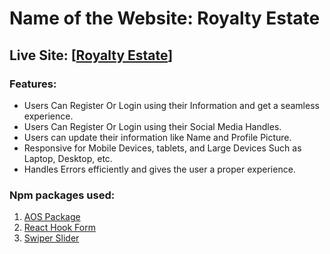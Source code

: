 # Name of the Website: Royalty Estate

## Live Site: [[Royalty Estate](https://royalty-estate-d7d9e.web.app/)]

### Features:
- Users Can Register Or Login using their Information and get a seamless experience.
- Users Can Register Or Login using their Social Media Handles.
- Users can update their information like Name and Profile Picture.
- Responsive for Mobile Devices, tablets, and Large Devices Such as Laptop, Desktop, etc.
- Handles Errors efficiently and gives the user a proper experience.

### Npm packages used:
1. [AOS Package](https://www.npmjs.com/package/aos)
2. [React Hook Form](https://react-hook-form.com/)
3. [Swiper Slider](https://swiperjs.com/)
